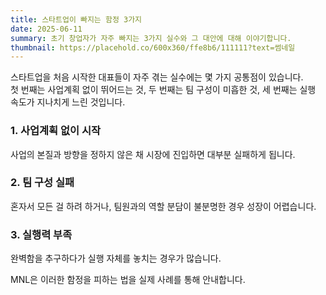 ```yaml
---
title: 스타트업이 빠지는 함정 3가지
date: 2025-06-11
summary: 초기 창업자가 자주 빠지는 3가지 실수와 그 대안에 대해 이야기합니다.
thumbnail: https://placehold.co/600x360/ffe8b6/111111?text=썸네일
---
```


스타트업을 처음 시작한 대표들이 자주 겪는 실수에는 몇 가지 공통점이 있습니다.  
첫 번째는 사업계획 없이 뛰어드는 것, 두 번째는 팀 구성이 미흡한 것, 세 번째는 실행 속도가 지나치게 느린 것입니다.

### 1. 사업계획 없이 시작
사업의 본질과 방향을 정하지 않은 채 시장에 진입하면 대부분 실패하게 됩니다.

### 2. 팀 구성 실패
혼자서 모든 걸 하려 하거나, 팀원과의 역할 분담이 불분명한 경우 성장이 어렵습니다.

### 3. 실행력 부족
완벽함을 추구하다가 실행 자체를 놓치는 경우가 많습니다.

MNL은 이러한 함정을 피하는 법을 실제 사례를 통해 안내합니다.
